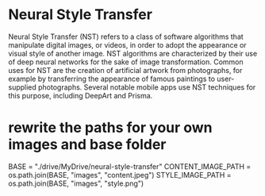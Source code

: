 # Neural Style Transfer
Neural Style Transfer (NST) refers to a class of software algorithms that manipulate digital images, or videos, in order to adopt the appearance or visual style of another image. NST algorithms are characterized by their use of deep neural networks for the sake of image transformation. Common uses for NST are the creation of artificial artwork from photographs, for example by transferring the appearance of famous paintings to user-supplied photographs. Several notable mobile apps use NST techniques for this purpose, including DeepArt and Prisma.

# rewrite the paths for your own images and base folder
BASE = "./drive/MyDrive/neural-style-transfer"
CONTENT_IMAGE_PATH = os.path.join(BASE, "images", "content.jpeg")
STYLE_IMAGE_PATH = os.path.join(BASE, "images", "style.png")
